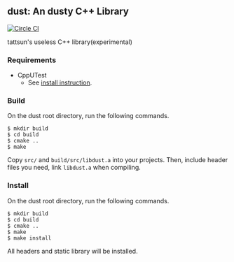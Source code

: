 ## dust: An dusty C++ Library


[![Circle CI](https://circleci.com/gh/tattsun/dust.svg?style=svg)](https://circleci.com/gh/tattsun/dust)

tattsun's useless C++ library(experimental)

### Requirements

- CppUTest
    + See [install instruction](http://cpputest.github.io/).

### Build

On the dust root directory, run the following commands.

```
$ mkdir build
$ cd build
$ cmake ..
$ make
```

Copy ```src/``` and ```build/src/libdust.a``` into your projects.
Then, include header files you need, link ```libdust.a``` when compiling.

### Install

On the dust root directory, run the following commands.

```
$ mkdir build
$ cd build
$ cmake ..
$ make
$ make install
```

All headers and static library will be installed.
